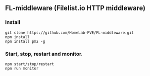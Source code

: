 ## FL-middleware (Filelist.io HTTP middleware)
### Install
```
git clone https://github.com/HomeLab-PVE/FL-middleware.git
npm install
npm install pm2 -g
```
### Start, stop, restart and monitor.
```
npm start/stop/restart
npm run monitor
```
